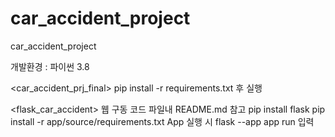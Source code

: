 # car_accident_project
car_accident_project

개발환경 : 파이썬 3.8

<car_accident_prj_final>
pip install -r requirements.txt 후 실행

<flask_car_accident>
웹 구동 코드
파일내 README.md 참고
pip install flask
pip install -r app/source/requirements.txt
App 실행 시 flask --app app run 입력
